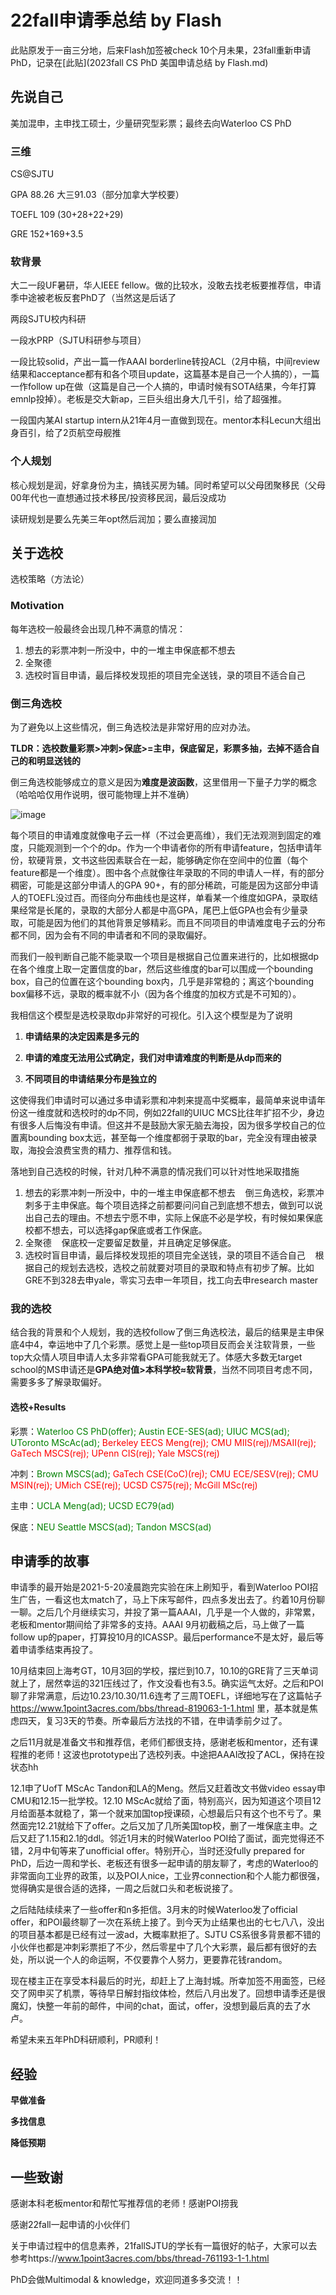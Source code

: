 # 22fall申请季总结 by Flash

此贴原发于一亩三分地，后来Flash加签被check 10个月未果，23fall重新申请PhD，记录在[此贴](2023fall CS PhD 美国申请总结 by Flash.md)

## 先说自己

美加混申，主申找工硕士，少量研究型彩票；最终去向Waterloo CS PhD

### 三维

CS@SJTU

GPA 88.26 大三91.03（部分加拿大学校要）

TOEFL 109 (30+28+22+29)

GRE 152+169+3.5

### 软背景

大二一段UF暑研，华人IEEE fellow。做的比较水，没敢去找老板要推荐信，申请季中途被老板反套PhD了（当然这是后话了

两段SJTU校内科研

一段水PRP（SJTU科研参与项目）

一段比较solid，产出一篇一作AAAI borderline转投ACL（2月中稿，中间review结果和acceptance都有和各个项目update，这篇基本是自己一个人搞的），一篇一作follow up在做（这篇是自己一个人搞的，申请时候有SOTA结果，今年打算emnlp投掉）。老板是交大新ap，三巨头组出身大几千引，给了超强推。

一段国内某AI startup intern从21年4月一直做到现在。mentor本科Lecun大组出身百引，给了2页航空母舰推

### 个人规划

核心规划是润，好拿身份为主，搞钱买房为辅。同时希望可以父母团聚移民（父母00年代也一直想通过技术移民/投资移民润，最后没成功

读研规划是要么先美三年opt然后润加；要么直接润加

## 关于选校

选校策略（方法论）

### Motivation

每年选校一般最终会出现几种不满意的情况：
1. 想去的彩票冲刺一所没中，中的一堆主申保底都不想去
2. 全聚德
3. 选校时盲目申请，最后择校发现拒的项目完全送钱，录的项目不适合自己

### 倒三角选校

为了避免以上这些情况，倒三角选校法是非常好用的应对办法。

**TLDR：选校数量彩票>冲刺>保底>=主申，保底留足，彩票多抽，去掉不适合自己的和明显送钱的**

倒三角选校能够成立的意义是因为**难度是波函数**，这里借用一下量子力学的概念（哈哈哈仅用作说明，很可能物理上并不准确）

![image](https://user-images.githubusercontent.com/48356412/220142098-9d489a74-5aa5-405a-b31b-07e325d9d05e.png)

每个项目的申请难度就像电子云一样（不过会更高维），我们无法观测到固定的难度，只能观测到一个个的dp。作为一个申请者你的所有申请feature，包括申请年份，软硬背景，文书这些因素联合在一起，能够确定你在空间中的位置（每个feature都是一个维度）。图中各个点就像往年录取的不同的申请人一样，有的部分稠密，可能是这部分申请人的GPA 90+，有的部分稀疏，可能是因为这部分申请人的TOEFL没过百。而径向分布曲线也是这样，单看某一个维度如GPA，录取结果经常是长尾的，录取的大部分人都是中高GPA，尾巴上低GPA也会有少量录取，可能是因为他们的其他背景足够精彩。而且不同项目的申请难度电子云的分布都不同，因为会有不同的申请者和不同的录取偏好。

而我们一般判断自己能不能录取一个项目是根据自己位置来进行的，比如根据dp在各个维度上取一定置信度的bar，然后这些维度的bar可以围成一个bounding box，自己的位置在这个bounding box内，几乎是非常稳的；离这个bounding box偏移不远，录取的概率就不小（因为各个维度的加权方式是不可知的）。

我相信这个模型是选校录取dp非常好的可视化。引入这个模型是为了说明

1. **申请结果的决定因素是多元的**

2. **申请的难度无法用公式确定，我们对申请难度的判断是从dp而来的**

3. **不同项目的申请结果分布是独立的**

这使得我们申请时可以通过多申请彩票和冲刺来提高中奖概率，最简单来说申请年份这一维度就和选校时的dp不同，例如22fall的UIUC MCS比往年扩招不少，身边有很多人后悔没有申请。但这并不是鼓励大家无脑去海投，因为很多学校自己的位置离bounding box太远，甚至每一个维度都弱于录取的bar，完全没有理由被录取，海投会浪费宝贵的精力、推荐信和钱。

落地到自己选校的时候，针对几种不满意的情况我们可以针对性地采取措施
1. 想去的彩票冲刺一所没中，中的一堆主申保底都不想去
   倒三角选校，彩票冲刺多于主申保底。每个项目选择之前都要问问自己到底想不想去，做到可以说出自己去的理由。不想去宁愿不申，实际上保底不必是学校，有时候如果保底校都不想去，可以选择gap保底或者工作保底。
2. 全聚德
   保底校一定要留足数量，并且确定足够保底。
3. 选校时盲目申请，最后择校发现拒的项目完全送钱，录的项目不适合自己
   根据自己的规划去选校，选校之前就要对项目的录取和特点有初步了解。比如GRE不到328去申yale，零实习去申一年项目，找工向去申research master

### 我的选校

结合我的背景和个人规划，我的选校follow了倒三角选校法，最后的结果是主申保底4中4，幸运地中了几个彩票。感觉上是一些top项目反而会关注软背景，一些top大众情人项目申请人太多非常看GPA可能我就无了。体感大多数无target school的MS申请还是**GPA绝对值>本科学校≈软背景**，当然不同项目考虑不同，需要多多了解录取偏好。

#### 选校+Results

彩票：<span style="color:green">Waterloo CS PhD(offer); Austin ECE-SES(ad); UIUC MCS(ad); UToronto MScAc(ad);</span> <span style="color:red">Berkeley EECS Meng(rej); CMU MIIS(rej)/MSAII(rej); GaTech MSCS(rej); UPenn CIS(rej); Yale MSCS(rej)</span>

冲刺：<span style="color:green">Brown MSCS(ad);</span> <span style="color:red">GaTech CSE(CoC)(rej); CMU ECE/SESV(rej); CMU MSIN(rej); UMich CSE(rej); UCSD CS75(rej); McGill MSc(rej)</span>

主申：<span style="color:green">UCLA Meng(ad); UCSD EC79(ad)</span>

保底：<span style="color:green">NEU Seattle MSCS(ad); Tandon MSCS(ad)</span>

## 申请季的故事

申请季的最开始是2021-5-20凌晨跑完实验在床上刷知乎，看到Waterloo POI招生广告，一看这也太match了，马上下床写邮件，四点多发出去了。约着10月份聊一聊。之后几个月继续实习，并投了第一篇AAAI，几乎是一个人做的，非常累，老板和mentor期间给了非常多的支持。AAAI 9月初截稿之后，马上做了一篇follow up的paper，打算投10月的ICASSP。最后performance不是太好，最后等着申请季结束再投了。

10月结束回上海考GT，10月3回的学校，摆烂到10.7，10.10的GRE背了三天单词就上了，居然幸运的321压线过了，作文没看也有3.5。确实运气太好。之后和POI聊了非常满意，后边10.23/10.30/11.6连考了三周TOEFL，详细地写在了这篇帖子 https://www.1point3acres.com/bbs/thread-819063-1-1.html 里，基本就是焦虑四天，复习3天的节奏。所幸最后方法找的不错，在申请季前夕过了。

之后11月就是准备文书和推荐信，老师们都很支持，感谢老板和mentor，还有课程推的老师！这波也prototype出了选校列表。中途把AAAI改投了ACL，保持在投状态hh

12.1申了UofT MScAc Tandon和LA的Meng。然后又赶着改文书做video essay申CMU和12.15一批学校。12.10 MScAc就给了面，特别高兴，因为知道这个项目12月给面基本就稳了，第一个就来加国top授课硕，心想最后只有这个也不亏了。果然面完12.21就给下了offer。之后又加了几所美国top校，删了一堆保底主申。之后又赶了1.15和2.1的ddl。邻近1月末的时候Waterloo POI给了面试，面完觉得还不错，2月中旬等来了unofficial offer。特别开心，当时还没fully prepared for PhD，后边一周和学长、老板还有很多一起申请的朋友聊了，考虑的Waterloo的非常面向工业界的政策，以及POI人nice，工业界connection和个人能力都很强，觉得确实是很合适的选择，一周之后就口头和老板说接了。

之后陆陆续续来了一些offer和n多拒信。3月末的时候Waterloo发了official offer，和POI最终聊了一次在系统上接了。到今天为止结果也出的七七八八，没出的项目基本都是已经有过一波ad，大概率默拒了。SJTU CS系很多背景都不错的小伙伴也都是冲刺彩票拒了不少，然后零星中了几个大彩票，最后都有很好的去处，所以说一个人的命运啊，不仅要靠个人努力，更要靠花钱random。

现在楼主正在享受本科最后的时光，却赶上了上海封城。所幸加签不用面签，已经交了网申买了机票，等待早日解封指纹体检，然后八月出发了。回想申请季还是很魔幻，快整一年前的邮件，中间的chat，面试，offer，没想到最后真的去了水卢。

希望未来五年PhD科研顺利，PR顺利！

## 经验

**早做准备**

**多找信息**

**降低预期**

## 一些致谢

感谢本科老板mentor和帮忙写推荐信的老师！感谢POI捞我

感谢22fall一起申请的小伙伴们

关于申请过程中的信息素养，21fallSJTU的学长有一篇很好的帖子，大家可以去参考https://www.1point3acres.com/bbs/thread-761193-1-1.html

PhD会做Multimodal & knowledge，欢迎同道多多交流！！
